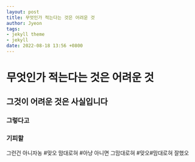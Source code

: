 ```yaml
---
layout: post
title: 무엇인가 적는다는 것은 어려운 것
author: Jyeon
tags:
- jekyll theme
- jekyll
date: 2022-08-18 13:56 +0800
---
```

# 무엇인가 적는다는 것은 어려운 것
## 그것이 어려운 것은 사실입니다
### 그렇다고
### 기피할
그런건 아니자농
#맞오 맘대로혀
#아냥 아니면 그맘대로혀
#맞오#맘대로혀 잘했오
